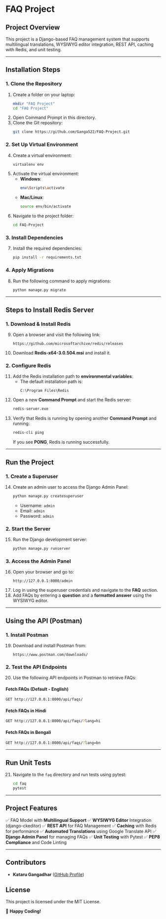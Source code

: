 # FAQ Project

## **Project Overview**
This project is a Django-based FAQ management system that supports multilingual translations, WYSIWYG editor integration, REST API, caching with Redis, and unit testing.

---

## **Installation Steps**

### **1. Clone the Repository**
1. Create a folder on your laptop:
   ```bash
   mkdir "FAQ Project"
   cd "FAQ Project"
   ```
2. Open Command Prompt in this directory.
3. Clone the Git repository:
   ```bash
   git clone https://github.com/Ganga522/FAQ-Project.git
   ```

### **2. Set Up Virtual Environment**
4. Create a virtual environment:
   ```bash
   virtualenv env
   ```
5. Activate the virtual environment:
   - **Windows**:
     ```bash
     env\Scripts\activate
     ```
   - **Mac/Linux**:
     ```bash
     source env/bin/activate
     ```
6. Navigate to the project folder:
   ```bash
   cd FAQ-Project
   ```

### **3. Install Dependencies**
7. Install the required dependencies:
   ```bash
   pip install -r requirements.txt
   ```

### **4. Apply Migrations**
8. Run the following command to apply migrations:
   ```bash
   python manage.py migrate
   ```

---

## **Steps to Install Redis Server**

### **1. Download & Install Redis**
9. Open a browser and visit the following link:
   ```
   https://github.com/microsoftarchive/redis/releases
   ```
10. Download **Redis-x64-3.0.504.msi** and install it.

### **2. Configure Redis**
11. Add the Redis installation path to **environmental variables**:
    - The default installation path is:
      ```
      C:\Program Files\Redis
      ```
12. Open a new **Command Prompt** and start the Redis server:
    ```bash
    redis-server.exe
    ```
13. Verify that Redis is running by opening another **Command Prompt** and running:
    ```bash
    redis-cli ping
    ```
    If you see **PONG**, Redis is running successfully.

---

## **Run the Project**

### **1. Create a Superuser**
14. Create an admin user to access the Django Admin Panel:
    ```bash
    python manage.py createsuperuser
    ```
    - Username: `admin`
    - Email: `admin`
    - Password: `admin`

### **2. Start the Server**
15. Run the Django development server:
    ```bash
    python manage.py runserver
    ```

### **3. Access the Admin Panel**
16. Open your browser and go to:
    ```
    http://127.0.0.1:8000/admin
    ```
17. Log in using the superuser credentials and navigate to the **FAQ** section.
18. Add FAQs by entering a **question** and a **formatted answer** using the WYSIWYG editor.

---

## **Using the API (Postman)**

### **1. Install Postman**
19. Download and install Postman from:
    ```
    https://www.postman.com/downloads/
    ```

### **2. Test the API Endpoints**
20. Use the following API endpoints in Postman to retrieve FAQs:

#### **Fetch FAQs (Default - English)**
```bash
GET http://127.0.0.1:8000/api/faqs/
```

#### **Fetch FAQs in Hindi**
```bash
GET http://127.0.0.1:8000/api/faqs/?lang=hi
```

#### **Fetch FAQs in Bengali**
```bash
GET http://127.0.0.1:8000/api/faqs/?lang=bn
```

---

## **Run Unit Tests**
21. Navigate to the `faq` directory and run tests using pytest:
    ```bash
    cd faq
    pytest
    ```

---

## **Project Features**
✅ FAQ Model with **Multilingual Support**
✅ **WYSIWYG Editor** Integration (django-ckeditor)
✅ **REST API** for FAQ Management
✅ **Caching** with Redis for performance
✅ **Automated Translations** using Google Translate API
✅ **Django Admin Panel** for managing FAQs
✅ **Unit Testing** with Pytest
✅ **PEP8 Compliance** and Code Linting

---

## **Contributors**
- **Kataru Gangadhar** ([GitHub Profile](https://github.com/Ganga522))

## **License**
This project is licensed under the MIT License.

🚀 **Happy Coding!**

